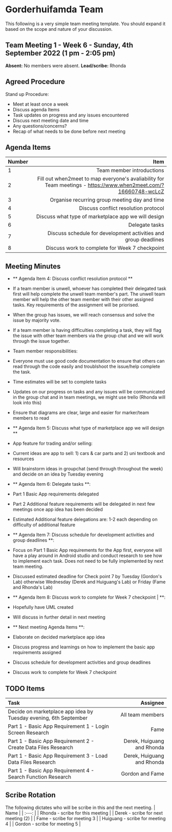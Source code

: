 # Gorderhuifamda Team
This following is a very simple team meeting template. You should expand it based on the scope and nature of your discussion.

## Team Meeting 1 - Week 6 - Sunday, 4th September 2022 (1 pm - 2:05 pm)
**Absent:**
No members were absent.
**Lead/scribe:** Rhonda

## Agreed Procedure
Stand up Procedure:
- Meet at least once a week 
- Discuss agenda Items
- Task updates on progress and any issues encountered
- Discuss next meeting date and time
- Any questions/concerns?
- Recap of what needs to be done before next meeting

## Agenda Items
| Number | Item |
| :--- | ---: |
| 1 | Team member introductions |
| 2 | Fill out when2meet to map everyone's avaliability for Team meetings - https://www.when2meet.com/?16660748-wcLcZ |
| 3 | Organise recurring group meeting day and time |
| 4 | Discuss conflict resolution protocol |
| 5 | Discuss what type of marketplace app we will design |
| 6 | Delegate tasks |
| 7 | Discuss schedule for development activities and group deadlines |
| 8 | Discuss work to complete for Week 7 checkpoint |

## Meeting Minutes
- ** Agenda Item 4: Discuss conflict resolution protocol **
- If a team member is unwell, whoever has completed their delegated task first will help complete the unwell team member's part. The unwell team member will help the other team member with their other assigned tasks. Key requirements of the assignment will be priorised.
- When the group has issues, we will reach consensus and solve the issue by majority vote.
- If a team member is having difficulties completing a task, they will flag the issue with other team members via the group chat and  we will work through the issue together.
- Team member responsibilities:
- Everyone must use good code documentation to ensure that others can read through the code easily and troublshoot the issue/help complete the task.
- Time estimates will be set to complete tasks
- Updates on our progress on tasks and any issues will be communicated in the group chat and in team meetings, we might use trello (Rhonda will look into this)
- Ensure that diagrams are clear, large and easier for marker/team members to read

- ** Agenda Item 5: Discuss what type of marketplace app we will design ** 
- App feature for trading and/or selling:
- Current ideas are app to sell: 1) cars & car parts and 2) uni textbook and resources
- Will brainstorm ideas in groupchat (send through throughout the week) and decide on an idea by Tuesday evening

- ** Agenda Item 6: Delegate tasks **:
- Part 1 Basic App requirements delegated
- Part 2 Additional feature requirements will be delegated in next few meetings once app idea has been decided
- Estimated Additional feature delegations are: 1-2 each depending on difficulty of additional feature

- ** Agenda Item 7: Discuss schedule for development activities and group deadlines **:
- Focus on Part 1 Basic App requirements for the App first, everyone will have a play around in Android studio and conduct research to see how to implement each task. Does not need to be fully implemented by next team meeting.
- Discussed estimated deadline for Check point 7 by Tuesday (Gordon's Lab) otherwise Wednesday (Derek and Huiguang's Lab) or Friday (Fame and Rhonda's Lab)

- ** Agenda Item 8: Discuss work to complete for Week 7 checkpoint | **:
- Hopefully have UML created
- Will discuss in further detail in next meeting

- ** Next meeting Agenda Items **:
- Elaborate on decided marketplace app idea
- Discuss progress and learnings on how to implement the basic app requirements assigned
- Discuss schedule for development activities and group deadlines
- Discuss work to complete for Week 7 checkpoint

## TODO Items
| Task | Assignee |
| :--- | ---: |
| Decide on marketplace app idea by Tuesday evening, 6th September | All team members | 
| Part 1 - Basic App Requirement 1 - Login Screen Research | Fame |
| Part 1 - Basic App Requirement 2 - Create Data Files Research | Derek, Huiguang and Rhonda |
| Part 1 - Basic App Requirement 3 - Load Data Files Research | Derek, Huiguang and Rhonda |
| Part 1 - Basic App Requirement 4 - Search Function Research | Gordon and Fame|

## Scribe Rotation
The following dictates who will be scribe in this and the next meeting.
| Name |
| :---: |
| Rhonda - scribe for this meeting |
| Derek - scribe for next meeting (2) |
| Fame - scribe for meeting 3 | 
| Huiguang - scribe for meeting 4 | 
| Gordon - scribe for meeting 5 | 
